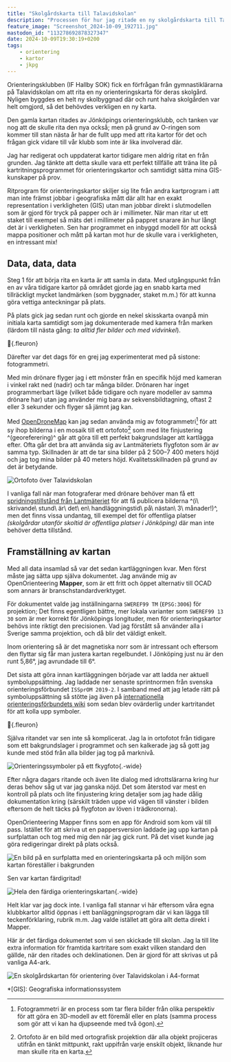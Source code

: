 ```yaml
---
title: "Skolgårdskarta till Talavidskolan"
description: "Processen för hur jag ritade en ny skolgårdskarta till Talavidskolan"
feature_image: "Screenshot_2024-10-09_192711.jpg"
mastodon_id: "113278692878327347"
date: 2024-10-09T19:30:19+0200
tags:
    - orientering
    - kartor
    - jkpg
---
```


Orienteringsklubben (IF Hallby SOK) fick en förfrågan från gymnastiklärarna på Talavidskolan om att rita en ny orienteringskarta för deras skolgård. Nyligen byggdes en helt ny skolbyggnad där och runt halva skolgården var helt omgjord, så det behövdes verkligen en ny karta.

Den gamla kartan ritades av Jönköpings orienteringsklubb, och tanken var nog att de skulle rita den nya också; men på grund av O-ringen som kommer till stan nästa år har de fullt upp med att rita kartor för det och frågan gick vidare till vår klubb som inte är lika involverad där.

Jag har redigerat och uppdaterat kartor tidigare men aldrig ritat en från grunden. Jag tänkte att detta skulle vara ett perfekt tillfälle att träna lite på kartritningsprogrammet för orienteringskartor och samtidigt sätta mina GIS-kunskaper på prov.

Ritprogram för orienteringskartor skiljer sig lite från andra kartprogram i att man inte främst jobbar i geografiska mått där allt har en exakt representation i verkligheten (GIS) utan man jobbar direkt i slutmodellen som är gjord för tryck på papper och är i millimeter. När man ritar ut ett staket till exempel så mäts det i millimeter på pappret snarare än hur långt det är i verkligheten. Sen har programmet en inbyggd modell för att också mappa positioner och mått på kartan mot hur de skulle vara i verkligheten, en intressant mix!

## Data, data, data

Steg 1 för att börja rita en karta är att samla in data. Med utgångspunkt från en av våra tidigare kartor på området gjorde jag en snabb karta med tillräckligt mycket landmärken (som byggnader, staket m.m.) för att kunna göra vettiga anteckningar på plats.

På plats gick jag sedan runt och gjorde en nekel skisskarta ovanpå min initiala karta samtidigt som jag dokumenterade med kamera från marken (lärdom till nästa gång: _ta alltid fler bilder och med vidvinkel_).

🍃{.fleuron}

Därefter var det dags för en grej jag experimenterat med på sistone: fotogrammetri.

Med min drönare flyger jag i ett mönster från en specifik höjd med kameran i vinkel rakt ned (nadir) och tar många bilder. Drönaren har inget programmerbart läge (vilket både tidigare och nyare modeller av samma drönare har) utan jag använder mig bara av sekvensbildtagning, oftast 2 eller 3 sekunder och flyger så jämnt jag kan.

Med [OpenDroneMap] kan jag sedan använda mig av fotogrammetri[^1] för att sy ihop bilderna i en mosaik till ett ortofoto[^2] som med lite finjustering ^(georeferering)^ går att göra till ett perfekt bakgrundslager att kartlägga efter. Ofta går det bra att använda sig av Lantmäteriets flygfoton som är av samma typ. Skillnaden är att de tar sina bilder på 2 500–7 400 meters höjd och jag tog mina bilder på 40 meters höjd. Kvalitetsskillnaden på grund av det är betydande.

![Ortofoto över Talavidskolan](2024-09-08_ortofoto_talavidskolan.png "Ortofotot finns publicerad i den öppna datamängden [OpenAerialMap](https://map.openaerialmap.org/#/14.15227621793747,57.78577506174773,18/square/12003212022102000121/66dec62ccd0baa0001b61ffb)")

I vanliga fall när man fotograferar med drönare behöver man få ett [spridningstillstånd från Lantmäteriet] för att få publicera bilderna ^(i\ skrivande\ stund\ är\ det\ en\ handläggningstid\ på\ nästan\ 3\ månader!)^, men det finns vissa undantag, till exempel det för offentliga platser _(skolgårdar utanför skoltid är offentliga platser i Jönköping)_ där man inte behöver detta tillstånd.

## Framställning av kartan

Med all data insamlad så var det sedan kartläggningen kvar. Men först måste jag sätta upp själva dokumentet. Jag använde mig av OpenOrienteering **Mapper**, som är ett fritt och öppet alternativ till OCAD som annars är branschstandardverktyget.

För dokumentet valde jag inställningarna `SWEREF99 TM` (`EPSG:3006`) för projektion; Det finns egentligen bättre, mer lokala varianter som `SWEREF99 13 30` som är mer korrekt för Jönköpings longituder, men för orienteringskartor behövs inte riktigt den precisionen. Vad jag förstått så använder alla i Sverige samma projektion, och då blir det väldigt enkelt.

Inom orientering så är det magnetiska norr som är intressant och eftersom den flyttar sig får man justera kartan regelbundet. I Jönköping just nu är den runt 5,86°, jag avrundade till 6°.

Det sista att göra innan kartläggningen började var att ladda ner aktuell symboluppsättning. Jag laddade ner senaste sprintnormen från svenska orienteringsförbundet `ISSprOM 2019-2`. I samband med att jag letade rätt på symboluppsättning så stötte jag även på [internationella orienteringsförbundets wiki](https://omapwiki.orienteering.sport/specifications/issprom/) som sedan blev ovärderlig under kartritandet för att kolla upp symboler.

🍃{.fleuron}

Själva ritandet var sen inte så komplicerat. Jag la in ortofotot från tidigare som ett bakgrundslager i programmet och sen kalkerade jag så gott jag kunde med stöd från alla bilder jag tog på marknivå.

![Orienteringssymboler på ett fkygfoto](OOMapper_Editing.jpg){.-wide}

Efter några dagars ritande och även lite dialog med idrottslärarna kring hur deras behov såg ut var jag ganska nöjd. Det som återstod var mest en kontroll på plats och lite finjustering kring detaljer som jag hade dålig dokumentation kring (särskilt träden uppe vid vägen till vänster i bilden eftersom de helt täcks på flygfoton av löven i trädkronorna).

OpenOrienteering Mapper finns som en app för Android som kom väl till pass. Istället för att skriva ut en pappersversion laddade jag upp kartan på surfplattan och tog med mig den när jag gick runt. På det viset kunde jag göra redigeringar direkt på plats också.

![En bild på en surfplatta med en orienteringskarta på och miljön som kartan föreställer i bakgrunden](20240913_190133.jpg)

Sen var kartan färdigritad!

![Hela den färdiga orienteringskartan](karta.png "Den färdiga kartan"){.-wide}

Helt klar var jag dock inte. I vanliga fall stannar vi här eftersom våra egna klubbkartor alltid öppnas i ett banläggningsprogram där vi kan lägga till teckenförklaring, rubrik m.m. Jag valde istället att göra allt detta direkt i Mapper.

Här är det färdiga dokumentet som vi sen skickade till skolan. Jag la till lite extra information för framtida kartritare som exakt vilken standard den gällde, när den ritades och deklinationen. Den är gjord för att skrivas ut på vanliga A4-ark.

![En skolgårdskartan för orientering över Talavidskolan i A4-format](Talavidskolan_OL_Hallby_2024-09.jpg)

*[GIS]: Geografiska informationssystem

[^1]: Fotogrammetri är en process som tar flera bilder från olika perspektiv för att göra en 3D-modell av ett föremål eller en plats (samma process som gör att vi kan ha djupseende med två ögon).

[^2]: Ortofoto är en bild med ortografisk projektion där alla objekt projiceras utifrån en tänkt mittpunkt, rakt uppifrån varje enskilt objekt, liknande hur man skulle rita en karta.

[OpenDroneMap]: https://www.opendronemap.org/
[spridningstillstånd från Lantmäteriet]: https://www.lantmateriet.se/sv/spridningstillstand/
